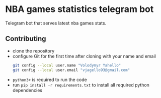 # NBA games statistics telegram bot
Telegram bot that serves latest nba games stats.

## Contributing

- clone the repository
- configure Git for the first time after cloning with your name and email
  ```bash
  git config --local user.name "Volodymyr Yahello"
  git config --local user.email "vjagello93@gmail.com"
  ```
- `python3+` is required to run the code
- run `pip install -r requirements.txt` to install all required python dependencies
